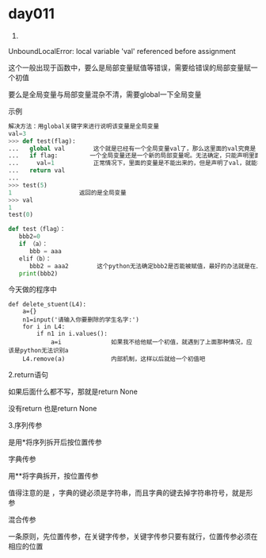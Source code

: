 #   day011

1.

UnboundLocalError: local variable 'val' referenced before assignment 

这个一般出现于函数中，要么是局部变量赋值等错误，需要给错误的局部变量赋一个初值

要么是全局变量与局部变量混杂不清，需要global一下全局变量

示例

```python
解决方法：用global关键字来进行说明该变量是全局变量
val=3
>>> def test(flag):                                                                                                                                                                                                                                                                                                                                                                                                                                                                                                                               
...   global val        这个就是已经有一个全局变量val了，那么这里面的val究竟是
...   if flag:         一个全局变量还是一个新的局部变量呢。无法确定，只能声明里面的也是全局变量
...     val=1           正常情况下，里面的变量是不能出来的，但是声明了val，就能在函数中也改变全局变量
...   return val
... 
>>> test(5)
1                   返回的是全局变量
>>> val
1
test(0)

def test（flag）：
   bbb2=0
   if （a）：
      bbb = aaa
   elif（b）：
      bbb2 = aaa2        这个python无法确定bbb2是否能被赋值，最好的办法就是在上面赋一个初值
   print(bbb2)         
```

今天做的程序中

```
def delete_stuent(L4):
    a={}
    n1=input('请输入你要删除的学生名字:')
    for i in L4:
        if n1 in i.values():
            a=i              如果我不给他赋一个初值，就遇到了上面那种情况，应该是python无法识别a
    L4.remove(a)             内部机制，这样以后就给一个初值吧
```

2.return语句

如果后面什么都不写，那就是return None

没有return 也是return None

3.序列传参

是用*将序列拆开后按位置传参

字典传参

用**将字典拆开，按位置传参

值得注意的是 ，字典的键必须是字符串，而且字典的键去掉字符串符号，就是形参

混合传参

一条原则，先位置传参，在关键字传参，关键字传参只要有就行，位置传参必须在相应的位置